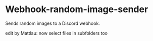 # Webhook-random-image-sender
Sends random images to a Discord webhook.


edit by Mattlau: now select files in subfolders too
